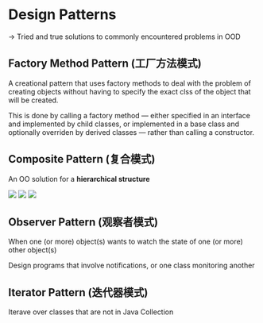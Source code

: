 # Design Patterns

-> Tried and true solutions to commonly encountered problems in OOD

## Factory Method Pattern (工厂方法模式)

A creational pattern that uses factory methods to deal with the problem of creating objects without having to specify the exact clss of the object that will be created.

This is done by calling a factory method — either specified in an interface and implemented by child classes, or implemented in a base class and optionally overriden by derived classes — rather than calling a constructor.

## Composite Pattern (复合模式)

An OO solution for a **hierarchical structure**

<img src="https://github.com/Ziang-Lu/edX-Software-Object-Oriented-Design/blob/master/3-Design%20Patterns/2-Composite%20Pattern/composite_pattern.png?raw=true">

<img src="https://github.com/Ziang-Lu/edX-Software-Object-Oriented-Design/blob/master/3-Design%20Patterns/2-Composite%20Pattern/Composite%20Pattern.png?raw=true">

<img src="https://github.com/Ziang-Lu/edX-Software-Object-Oriented-Design/blob/master/3-Design%20Patterns/2-Composite%20Pattern/Topic-Lecture-Video%20Example.png?raw=true">

## Observer Pattern (观察者模式)

When one (or more) object(s) wants to watch the state of one (or more) other object(s)

Design programs that involve notifications, or one class monitoring another

## Iterator Pattern (迭代器模式)

Iterave over classes that are not in Java Collection